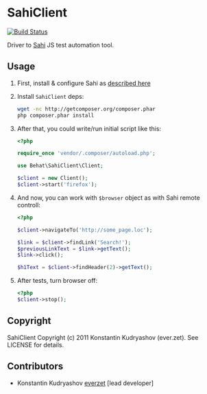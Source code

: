 SahiClient
==========

[![Build Status](https://secure.travis-ci.org/Behat/SahiClient.png)](http://travis-ci.org/Behat/SahiClient)

Driver to [Sahi](http://sahi.co.in/w/sahi) JS test automation tool.

Usage
-----

1. First, install & configure Sahi as [described here](http://sahi.co.in/w/using-sahi)
2. Install `SahiClient` deps:

    ``` bash
    wget -nc http://getcomposer.org/composer.phar
    php composer.phar install
    ```

2. After that, you could write/run initial script like this:

    ``` php
    <?php

    require_once 'vendor/.composer/autoload.php';

    use Behat\SahiClient\Client;

    $client = new Client();
    $client->start('firefox');
    ```

3. And now, you can work with `$browser` object as with Sahi remote controll:

    ``` php
    <?php

    $client->navigateTo('http://some_page.loc');

    $link = $client->findLink('Search!');
    $previousLinkText = $link->getText();
    $link->click();

    $h1Text = $client->findHeader(2)->getText();
    ```

4. After tests, turn browser off:

    ``` php
    <?php
    $client->stop();
    ```

Copyright
---------

SahiClient Copyright (c) 2011 Konstantin Kudryashov (ever.zet). See LICENSE for details.

Contributors
------------

* Konstantin Kudryashov [everzet](http://github.com/everzet) [lead developer]

